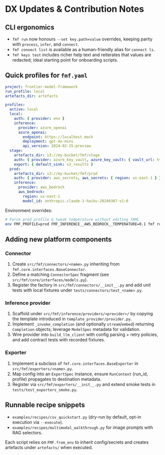 # DX Updates & Contribution Notes

## CLI ergonomics
- `fmf run` now honours `--set key.path=value` overrides, keeping parity with `process`, `infer`, and `connect`.
- `fmf connect list` is available as a human-friendly alias for `connect ls`.
- `fmf keys test` includes richer help text and reiterates that values are redacted; ideal starting point for onboarding scripts.

## Quick profiles for `fmf.yaml`
```yaml
project: frontier-model-framework
run_profile: local
artefacts_dir: artefacts

profiles:
  active: local
  local:
    auth: { provider: env }
    inference:
      provider: azure_openai
      azure_openai:
        endpoint: https://localhost.mock
        deployment: gpt-4o-mini
        api_version: 2024-02-15-preview
  stage:
    artefacts_dir: s3://my-bucket/fmf/stage
    auth: { provider: azure_key_vault, azure_key_vault: { vault_url: https://stage.vault.azure.net/ } }
    export: { default_sink: s3_results }
  prod:
    artefacts_dir: s3://my-bucket/fmf/prod
    auth: { provider: aws_secrets, aws_secrets: { region: us-east-1 } }
    inference:
      provider: aws_bedrock
      aws_bedrock:
        region: us-east-1
        model_id: anthropic.claude-3-haiku-20240307-v1:0
```

Environment overrides:
```bash
# Force prod profile & tweak temperature without editing YAML
env FMF_PROFILE=prod FMF_INFERENCE__AWS_BEDROCK__TEMPERATURE=0.1 fmf run --chain chains/sample.yaml
```

## Adding new platform components

### Connector
1. Create `src/fmf/connectors/<name>.py` inheriting from `fmf.core.interfaces.BaseConnector`.
2. Define a matching `ConnectorSpec` fragment (see `src/fmf/core/interfaces/models.py`).
3. Register the factory in `src/fmf/connectors/__init__.py` and add unit tests with local fixtures under `tests/connectors/test_<name>.py`.

### Inference provider
1. Scaffold under `src/fmf/inference/providers/<provider>/` by copying the template introduced in `template_provider/provider.py`.
2. Implement `_invoke_completion` (and optionally `stream`/`embed`) returning `Completion` objects; leverage `ModelSpec` metadata for validation.
3. Wire provider into `build_llm_client` with config parsing + retry policies, and add contract tests with recorded fixtures.

### Exporter
1. Implement a subclass of `fmf.core.interfaces.BaseExporter` in `src/fmf/exporters/<name>.py`.
2. Map config into an `ExportSpec` instance, ensure `RunContext` (run_id, profile) propagates to destination metadata.
3. Register via `src/fmf/exporters/__init__.py` and extend smoke tests in `tests/test_exporters_smoke.py`.

## Runnable recipe snippets
- `examples/recipes/csv_quickstart.py` (dry-run by default, opt-in execution via `--execute`).
- `examples/recipes/multimodal_walkthrough.py` for image prompts with RAG selectors.

Each script relies on `FMF.from_env` to inherit config/secrets and creates artefacts under `artefacts/` when executed.
